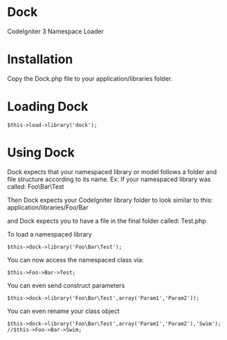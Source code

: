 Dock
====

CodeIgniter 3 Namespace Loader

# Installation
Copy the Dock.php file to your application/libraries folder.

# Loading Dock
```
$this->load->library('dock');
```

# Using Dock
Dock expects that your namespaced library or model follows a folder and file structure according to its name.
Ex:
If your namespaced library was called: Foo\Bar\Test

Then Dock expects your CodeIgniter library folder to look similar to this:
application/libraries/Foo/Bar

and Dock expects you to have a file in the final folder called:
Test.php

To load a namespaced library 
```
$this->dock->library('Foo\Bar\Test');
```

You can now access the namespaced class via:
```
$this->Foo->Bar->Test;
```

You can even send construct parameters
```
$this->dock->library('Foo\Bar\Test',array('Param1','Param2'));
```

You can even rename your class object
```
$this->dock->library('Foo\Bar\Test',array('Param1','Param2'),'Swim');
//$this->Foo->Bar->Swim;
```